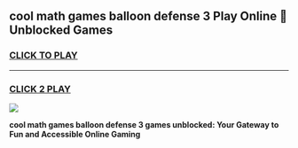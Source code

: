 
## cool math games balloon defense 3 Play Online 👋 Unblocked Games
<h3>
<a href="https://news.freeplayer.one?title=cool_math_games_balloon_defense_3&ref=17CMG">CLICK TO PLAY</a></h3>
<hr>

<h3>
<a href="https://news.freeplayer.one?title=cool_math_games_balloon_defense_3&ref=17CMG">CLICK 2 PLAY</a>
  
</h3>

<a href="https://news.freeplayer.one?title=cool_math_games_balloon_defense_3&ref=17CMG/"><img src="https://clearcache.store/games.png"></a>


**cool math games balloon defense 3 games unblocked: Your Gateway to Fun and Accessible Online Gaming**
